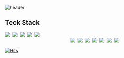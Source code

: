 ![header](https://capsule-render.vercel.app/api?type=rect&&color=0:0575e6,100:021b79&height=300&section=header&text=Think%20Different.&fontColor=f2fcfe&fontSize=77)
## Teck Stack  
<img src="https://img.shields.io/badge/Java-1572B6?style=flat-square&logo=&logoColor=white">&nbsp;
<img src="https://img.shields.io/badge/Python-3776AB?style=flat-square&logo=python&logoColor=white">&nbsp;
<img src="https://img.shields.io/badge/HTML5-E34F26?style=flat-square&logo=html5&logoColor=white">&nbsp;
<img src="https://img.shields.io/badge/JavaScript-F7DF1E?style=flat-square&logo=javascript&logoColor=black"/></a>&nbsp;
<img src="https://img.shields.io/badge/CSS3-1572B6?style=flat-square&logo=css3&logoColor=white">
&nbsp;&nbsp;&nbsp;&nbsp;&nbsp;&nbsp;&nbsp;&nbsp;&nbsp;&nbsp;&nbsp;&nbsp;&nbsp;&nbsp;&nbsp;&nbsp;&nbsp;
&nbsp;&nbsp;&nbsp;&nbsp;&nbsp;&nbsp;&nbsp;&nbsp;&nbsp;&nbsp;&nbsp;&nbsp;&nbsp;&nbsp;&nbsp;&nbsp;&nbsp;
&nbsp;&nbsp;&nbsp;&nbsp;&nbsp;&nbsp;&nbsp;&nbsp;&nbsp;&nbsp;&nbsp;&nbsp;&nbsp;&nbsp;&nbsp;&nbsp;&nbsp;
&nbsp;&nbsp;&nbsp;&nbsp;&nbsp;&nbsp;&nbsp;&nbsp;&nbsp;&nbsp;&nbsp;&nbsp;&nbsp;&nbsp;&nbsp;&nbsp;&nbsp;
&nbsp;&nbsp;&nbsp;&nbsp;&nbsp;&nbsp;&nbsp;&nbsp;&nbsp;&nbsp;&nbsp;&nbsp;&nbsp;&nbsp;&nbsp;&nbsp;&nbsp;
&nbsp;&nbsp;&nbsp;&nbsp;&nbsp;&nbsp;&nbsp;&nbsp;&nbsp;&nbsp;&nbsp;&nbsp;&nbsp;&nbsp;&nbsp;&nbsp;&nbsp;
&nbsp;&nbsp;&nbsp;&nbsp;&nbsp;&nbsp;&nbsp;&nbsp;&nbsp;&nbsp;&nbsp;&nbsp;&nbsp;&nbsp;&nbsp;&nbsp;&nbsp;
&nbsp;&nbsp;&nbsp;&nbsp;&nbsp;&nbsp;&nbsp;&nbsp;&nbsp;&nbsp;&nbsp;&nbsp;&nbsp;&nbsp;&nbsp;&nbsp;&nbsp;
<img src="https://img.shields.io/badge/SpringBoot-6DB33F?style=flat-square&logo=springboot&logoColor=white">&nbsp;
<img src="https://img.shields.io/badge/Node.js-339933?style=flat-square&logo=nodedotjs&logoColor=white">&nbsp;
<img src="https://img.shields.io/badge/Flask-000000?style=flat-square&logo=flask&logoColor=white">&nbsp;
<img src="https://img.shields.io/badge/RabbitMQ-FF6600?style=flat-square&logo=rabbitmq&logoColor=white">&nbsp;
<img src="https://img.shields.io/badge/Docker-2496ED?style=flat-square&logo=docker&logoColor=white">&nbsp;
<img src="https://img.shields.io/badge/GithubActions-2088FF?style=flat-square&logo=githubactions&logoColor=white">&nbsp;
<img src="https://img.shields.io/badge/AWS-FF9900?style=flat-square&logo=amazon&logoColor=white">&nbsp;  
  
[![Hits](https://hits.seeyoufarm.com/api/count/incr/badge.svg?url=https%3A%2F%2Fgithub.com%2Flkhun9311&count_bg=%230575E6&title_bg=%23555555&icon=&icon_color=%23E7E7E7&title=hits&edge_flat=false)](https://hits.seeyoufarm.com)
